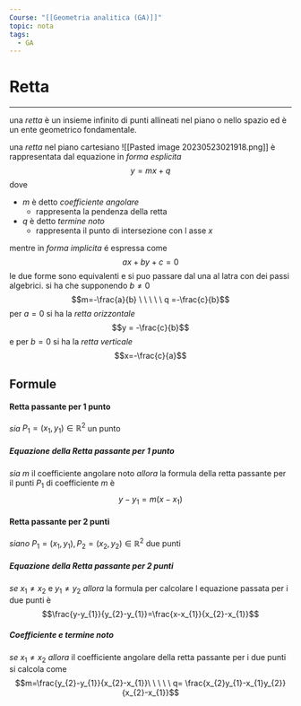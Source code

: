 ```yaml
---
Course: "[[Geometria analitica (GA)]]"
topic: nota
tags:
  - GA
---
```


# Retta
---
una _retta_ è un insieme infinito di punti allineati nel piano o nello spazio ed è un ente geometrico fondamentale.

una _retta_ nel piano cartesiano 
![[Pasted image 20230523021918.png]]
è rappresentata dal equazione in _forma esplicita_
$$y=mx+q$$
dove 
- $m$ è detto _coefficiente angolare_
	- rappresenta la pendenza della retta
- $q$ è detto _termine noto_
	- rappresenta il punto di intersezione con l asse $x$

mentre in _forma implicita_ é espressa come
$$ax +by+c=0$$
le due forme sono equivalenti e si puo passare dal una al latra con dei passi algebrici. si ha che supponendo $b \not = 0$
$$m=-\frac{a}{b} \ \ \ \ \ q =-\frac{c}{b}$$
per $a =0$ si ha la _retta orizzontale_ 
$$y = -\frac{c}{b}$$
e per $b=0$ si ha la _retta verticale_
$$x=-\frac{c}{a}$$


## Formule
#### Retta passante per 1 punto
_sia_ $P_1=(x_{1},y_{1}) \in \mathbb{R}^{2}$ un punto
##### Equazione della Retta passante per 1 punto
_sia_ $m$ il coefficiente angolare noto
_allora_ la formula della retta passante per il punti $P_{1}$ di coefficiente $m$ è
$$y-y_{1}=m(x-x_{1})$$


#### Retta passante per 2 punti
_siano_ $P_1=(x_{1},y_{1}),P_2=(x_{2},y_{2}) \in \mathbb{R}^{2}$ due punti

##### Equazione della Retta passante per 2 punti
_se_ $x_{1} \not = x_{2}$ e  $y_{1} \not = y_{2}$
_allora_ la formula per calcolare l equazione passata per i due punti è
$$\frac{y-y_{1}}{y_{2}-y_{1}}=\frac{x-x_{1}}{x_{2}-x_{1}}$$

##### Coefficiente e termine noto
_se_ $x_{1} \not = x_{2}$
_allora_ il coefficiente angolare della retta passante per i due punti si calcola come
$$m=\frac{y_{2}-y_{1}}{x_{2}-x_{1}}\ \ \ \ \ q= \frac{x_{2}y_{1}-x_{1}y_{2}}{x_{2}-x_{1}}$$

